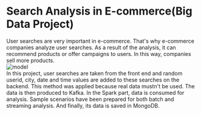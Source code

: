 # Search Analysis in E-commerce(Big Data Project)
User searches are very important in e-commerce. That's why e-commerce companies analyze user searches. As a result of the analysis, it can recommend products or offer campaigns to users. In this way, companies sell more products.
<br>
![model](https://user-images.githubusercontent.com/73762823/222971438-13ea7e24-8f96-446c-a6fd-b41475aa4f0d.png)
<br>
In this project, user searches are taken from the front end and random userid, city, date and time values are added to these searches on the backend. This method was applied because real data mustn't be used. The data is then produced to Kafka. In the Spark part, data is consumed for analysis. Sample scenarios have been prepared for both batch and streaming analysis. And finally, its data is saved in MongoDB.
